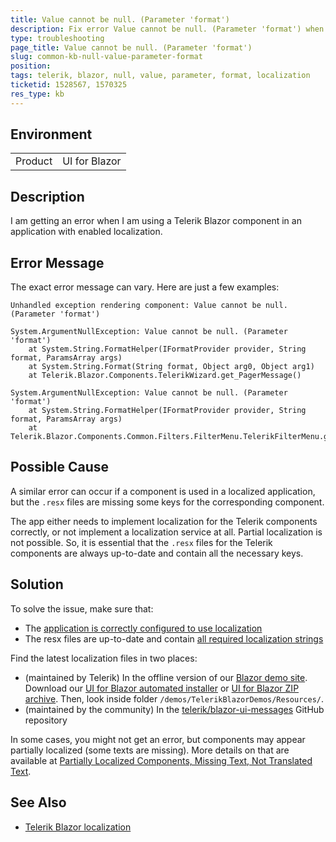 ```yaml
---
title: Value cannot be null. (Parameter 'format')
description: Fix error Value cannot be null. (Parameter 'format') when using Telerik UI for Blazor.
type: troubleshooting
page_title: Value cannot be null. (Parameter 'format')
slug: common-kb-null-value-parameter-format
position: 
tags: telerik, blazor, null, value, parameter, format, localization
ticketid: 1528567, 1570325
res_type: kb
---
```


## Environment
<table>
	<tbody>
		<tr>
			<td>Product</td>
			<td>UI for Blazor</td>
		</tr>
	</tbody>
</table>


## Description

I am getting an error when I am using a Telerik Blazor component in an application with enabled localization.

## Error Message

The exact error message can vary. Here are just a few examples:

````C#.skip-repl
Unhandled exception rendering component: Value cannot be null. (Parameter 'format')
````

````C#.skip-repl
System.ArgumentNullException: Value cannot be null. (Parameter 'format')
    at System.String.FormatHelper(IFormatProvider provider, String format, ParamsArray args)
    at System.String.Format(String format, Object arg0, Object arg1)
    at Telerik.Blazor.Components.TelerikWizard.get_PagerMessage()
````

````C#.skip-repl
System.ArgumentNullException: Value cannot be null. (Parameter 'format')
    at System.String.FormatHelper(IFormatProvider provider, String format, ParamsArray args)
    at Telerik.Blazor.Components.Common.Filters.FilterMenu.TelerikFilterMenu.get_FilterMenuSettingsLabel() 
````

## Possible Cause

A similar error can occur if a component is used in a localized application, but the `.resx` files are missing some keys for the corresponding component.

The app either needs to implement localization for the Telerik components correctly, or not implement a localization service at all. Partial localization is not possible. So, it is essential that the `.resx` files for the Telerik components are always up-to-date and contain all the necessary keys.

## Solution

To solve the issue, make sure that:

* The [application is correctly configured to use localization](slug://globalization-localization)
* The resx files are up-to-date and contain [all required localization strings](slug://Telerik.Blazor.Resources.Messages)

Find the latest localization files in two places:

* (maintained by Telerik) In the offline version of our [Blazor demo site](https://demos.telerik.com/blazor-ui). Download our [UI for Blazor automated installer](slug://installation-msi) or [UI for Blazor ZIP archive](slug://installation-zip). Then, look inside folder `/demos/TelerikBlazorDemos/Resources/`.
* (maintained by the community) In the [telerik/blazor-ui-messages](https://github.com/telerik/blazor-ui-messages) GitHub repository

In some cases, you might not get an error, but components may appear partially localized (some texts are missing). More details on that are available at [Partially Localized Components, Missing Text, Not Translated Text](slug://common-kb-partial-localization).

## See Also

* [Telerik Blazor localization](slug://globalization-localization)
